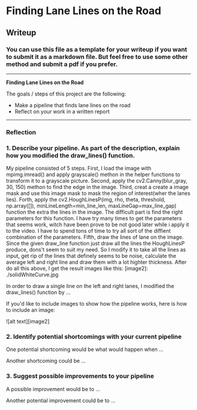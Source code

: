 # **Finding Lane Lines on the Road** 

## Writeup

### You can use this file as a template for your writeup if you want to submit it as a markdown file. But feel free to use some other method and submit a pdf if you prefer.

---

**Finding Lane Lines on the Road**

The goals / steps of this project are the following:
* Make a pipeline that finds lane lines on the road
* Reflect on your work in a written report


[//]: # (Image References)

[image1]: ./examples/grayscale.jpg "Grayscale"

---

### Reflection

### 1. Describe your pipeline. As part of the description, explain how you modified the draw_lines() function.

My pipeline consisted of 5 steps. 
First, I load the image with mpimg.imread() and apply grayscale() methon in the helper functions to transform it to a grayscale picture. Second, apply the cv2.Canny(blur_gray, 30, 150) methon to find the edge in the image. 
Third, creat a create a image mask and use this image mask to mask the region of interest(wher the lanes lies). 
Forth, apply the cv2.HoughLinesP(img, rho, theta, threshold, np.array([]), minLineLength=min_line_len, maxLineGap=max_line_gap) function the extra the lines in the image. The difficult part is find the right parameters for this function. I have try many times to get the parameters that seems work, witch have been prove to be not good later while i apply it to the video. I have to spend tons of time to try all sort of the diffient combination of the parameters. 
Fifth, draw the lines of lane on the image. Since the given draw_line function just draw all the lines the HoughLinesP produce, dons't seem to suit my need. So I modify it to take all the lines as input, get rip of the lines that definely seems to be noise, calculate the average left and right line and draw them with a lot highter thickness.
After do all this above, I get the result images like this:
[image2]: ./solidWhiteCurve.jpg

In order to draw a single line on the left and right lanes, I modified the draw_lines() function by ...

If you'd like to include images to show how the pipeline works, here is how to include an image: 

![alt text][image2]


### 2. Identify potential shortcomings with your current pipeline


One potential shortcoming would be what would happen when ... 

Another shortcoming could be ...


### 3. Suggest possible improvements to your pipeline

A possible improvement would be to ...

Another potential improvement could be to ...

